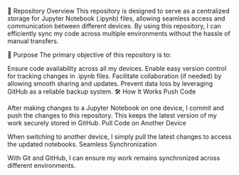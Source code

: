 📌 Repository Overview
This repository is designed to serve as a centralized storage for Jupyter Notebook (.ipynb) files, allowing seamless access and communication between different devices. By using this repository, I can efficiently sync my code across multiple environments without the hassle of manual transfers.

🎯 Purpose
The primary objective of this repository is to:

Ensure code availability across all my devices.
Enable easy version control for tracking changes in .ipynb files.
Facilitate collaboration (if needed) by allowing smooth sharing and updates.
Prevent data loss by leveraging GitHub as a reliable backup system.
🛠️ How It Works
Push Code

After making changes to a Jupyter Notebook on one device, I commit and push the changes to this repository.
This keeps the latest version of my work securely stored in GitHub.
Pull Code on Another Device

When switching to another device, I simply pull the latest changes to access the updated notebooks.
Seamless Synchronization

With Git and GitHub, I can ensure my work remains synchronized across different environments.
